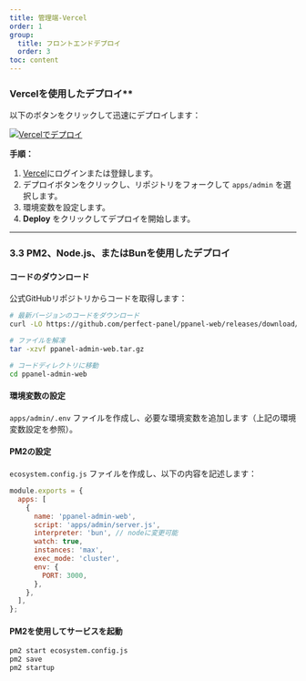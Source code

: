 ```yaml
---
title: 管理端-Vercel
order: 1
group: 
  title: フロントエンドデプロイ
  order: 3
toc: content
---
```


### Vercelを使用したデプロイ\*\*

以下のボタンをクリックして迅速にデプロイします：

[![Vercelでデプロイ](https://vercel.com/button)](https://vercel.com/new/clone?demo-description=PPanel%20は%20純粋で%20プロフェッショナルで%20完璧な%20オープンソースの%20プロキシパネルツールであり、%20学習と実用に最適な選択肢として設計されています\&demo-image=https%3A%2F%2Furlscan.io%2Fliveshot%2F%3Fwidth%3D1920%26height%3D1080%26url%3Dhttps%3A%2F%2Fadmin.ppanel.dev\&demo-title=PPanel%20管理ウェブ\&demo-url=https%3A%2F%2Fadmin.ppanel.dev%2F\&from=.\&project-name=ppanel-admin-web\&repository-name=ppanel-web\&repository-url=https%3A%2F%2Fgithub.com%2Fperfect-panel%2Fppanel-web\&root-directory=apps%2Fadmin\&skippable-integrations=1)

**手順：**

1. [Vercel](https://vercel.com/)にログインまたは登録します。
2. デプロイボタンをクリックし、リポジトリをフォークして `apps/admin` を選択します。
3. 環境変数を設定します。
4. **Deploy** をクリックしてデプロイを開始します。

---

### **3.3 PM2、Node.js、またはBunを使用したデプロイ**

#### コードのダウンロード

公式GitHubリポジトリからコードを取得します：

```bash
# 最新バージョンのコードをダウンロード
curl -LO https://github.com/perfect-panel/ppanel-web/releases/download/v1.0.0/ppanel-admin-web.tar.gz

# ファイルを解凍
tar -xzvf ppanel-admin-web.tar.gz

# コードディレクトリに移動
cd ppanel-admin-web
```

#### 環境変数の設定

`apps/admin/.env` ファイルを作成し、必要な環境変数を追加します（上記の環境変数設定を参照）。

#### PM2の設定

`ecosystem.config.js` ファイルを作成し、以下の内容を記述します：

```javascript
module.exports = {
  apps: [
    {
      name: 'ppanel-admin-web',
      script: 'apps/admin/server.js',
      interpreter: 'bun', // nodeに変更可能
      watch: true,
      instances: 'max',
      exec_mode: 'cluster',
      env: {
        PORT: 3000,
      },
    },
  ],
};
```

#### PM2を使用してサービスを起動

```bash
pm2 start ecosystem.config.js
pm2 save
pm2 startup
```

